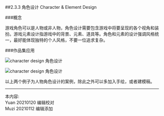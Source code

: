 ##2.3.3 角色设计 Character & Element Design

###概念

游戏角色可以是人物或非人物，角色设计需要包含游戏中将要呈现的各个视角和装扮。游戏元素设计指游戏中的背景、元素、道具等。角色和元素的设计强调风格统一，最好能体现独特的个人风格，不要一位追求复杂。



###作品集应用

![character design 角色设计](http://kitpic.makebi.net/2021/ixd_36.jpg)

![character design 角色设计](http://kitpic.makebi.net/2021/ixd_37.jpg)

 以上两个例子为人物角色设计的案例，除此之外可以多加入手绘，或者建模稿。





---
本内容:    
Yuan 20210120 编辑校对  
Muzi 20210112 编辑添加
